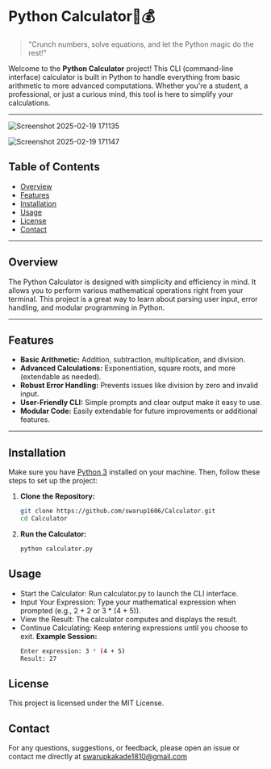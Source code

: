 # Python Calculator🔢💰

> "Crunch numbers, solve equations, and let the Python magic do the rest!"

Welcome to the **Python Calculator** project! This CLI (command-line interface) calculator is built in Python to handle everything from basic arithmetic to more advanced computations. Whether you're a student, a professional, or just a curious mind, this tool is here to simplify your calculations.

---

![Screenshot 2025-02-19 171135](https://github.com/user-attachments/assets/41a191d6-c43f-4333-9b68-b99dd63f9aac)

![Screenshot 2025-02-19 171147](https://github.com/user-attachments/assets/62e1cbe3-3cc5-4c77-997c-e9228dc7003b)


## Table of Contents

- [Overview](#overview)
- [Features](#features)
- [Installation](#installation)
- [Usage](#usage)
- [License](#license)
- [Contact](#contact)

---

## Overview

The Python Calculator is designed with simplicity and efficiency in mind. It allows you to perform various mathematical operations right from your terminal. This project is a great way to learn about parsing user input, error handling, and modular programming in Python.

---

## Features

- **Basic Arithmetic:** Addition, subtraction, multiplication, and division.
- **Advanced Calculations:** Exponentiation, square roots, and more (extendable as needed).
- **Robust Error Handling:** Prevents issues like division by zero and invalid input.
- **User-Friendly CLI:** Simple prompts and clear output make it easy to use.
- **Modular Code:** Easily extendable for future improvements or additional features.

---

## Installation

Make sure you have [Python 3](https://www.python.org/downloads/) installed on your machine. Then, follow these steps to set up the project:

1. **Clone the Repository:**

   ```bash
   git clone https://github.com/swarup1606/Calculator.git
   cd Calculator
2. **Run the Calculator:**
   ```bash
   python calculator.py

## Usage
- Start the Calculator: Run calculator.py to launch the CLI interface.
- Input Your Expression: Type your mathematical expression when prompted (e.g., 2 + 2 or 3 * (4 + 5)).
- View the Result: The calculator computes and displays the result.
- Continue Calculating: Keep entering expressions until you choose to exit.
  **Example Session:**
    ```bash
    Enter expression: 3 * (4 + 5)
    Result: 27

## License
This project is licensed under the MIT License.  

## Contact
For any questions, suggestions, or feedback, please open an issue or contact me directly at 
swarupkakade1810@gmail.com
